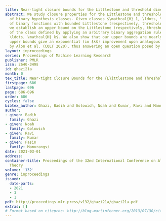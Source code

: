 ```yaml
---
title: Near-tight closure bounds for the Littlestone and threshold dimensions
abstract: We study closure properties for the Littlestone and threshold dimensions
  of binary hypothesis classes. Given classes $\mathcal{H}_1, \ldots, \mathcal{H}_k$
  of binary functions with bounded Littlestone (respectively, threshold) dimension,
  we establish an upper bound on the Littlestone (respectively, threshold) dimension
  of the class defined by applying an arbitrary binary aggregation rule to $\mathcal{H}_1,
  \ldots, \mathcal{H}_k$. We also show that our upper bounds are nearly tight. Our
  upper bounds give an exponential (in $k$) improvement upon analogous bounds shown
  by Alon et al. (COLT 2020), thus answering an open question posed by their work.
layout: inproceedings
series: Proceedings of Machine Learning Research
publisher: PMLR
issn: 2640-3498
id: ghazi21a
month: 0
tex_title: Near-tight Closure Bounds for the {L}ittlestone and Threshold Dimensions
firstpage: 686
lastpage: 696
page: 686-696
order: 686
cycles: false
bibtex_author: Ghazi, Badih and Golowich, Noah and Kumar, Ravi and Manurangsi, Pasin
author:
- given: Badih
  family: Ghazi
- given: Noah
  family: Golowich
- given: Ravi
  family: Kumar
- given: Pasin
  family: Manurangsi
date: 2021-03-01
address: 
container-title: Proceedings of the 32nd International Conference on Algorithmic Learning
  Theory
volume: '132'
genre: inproceedings
issued:
  date-parts:
  - 2021
  - 3
  - 1
pdf: http://proceedings.mlr.press/v132/ghazi21a/ghazi21a.pdf
extras: []
# Format based on citeproc: http://blog.martinfenner.org/2013/07/30/citeproc-yaml-for-bibliographies/
---
```

